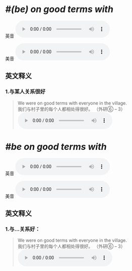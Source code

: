 # ***\#(be) on good terms with*** 
英音
<audio src="./media/(be) on good terms with1.aac" controls="controls"></audio>

美音
<audio src="./media/(be) on good terms with2.aac" controls="controls"></audio>



  

英文释义
---
### 1.**与某人关系很好**  

 > We were on good terms with everyone in the village.  
 > 我们与村子里的每个人都相处得很好。  （外研⑥ – 3）  
<audio src="./media/terms-2.aac" controls="controls"></audio>


# ***\#be on good terms with*** 
英音
<audio src="./media/be on good terms with1_AAC.aac" controls="controls"></audio>

美音
<audio src="./media/be on good terms with2_AAC.aac" controls="controls"></audio>



  

英文释义
---
### 1.**与…关系好：**  

 > We were on good terms with everyone in the village.  
 > 我们与村子里的每个人都相处得很好。  （外研⑥ – 3）  
<audio src="./media/terms-2.aac" controls="controls"></audio>


